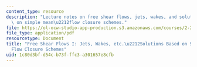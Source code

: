 ```yaml
---
content_type: resource
description: "Lecture notes on free shear flows, jets, wakes, and solutions based\
  \ on simple mean\u2212flow closure schemes."
file: https://ol-ocw-studio-app-production.s3.amazonaws.com/courses/2-27-turbulent-flow-and-transport-spring-2002/1c80d3bfd54cb73fffc3a301657e8cfb_Free_shear_flows.pdf
file_type: application/pdf
resourcetype: Document
title: "Free Shear Flows I: Jets, Wakes, etc.\u2212Solutions Based on Simple Mean\u2212\
  Flow Closure Schemes"
uid: 1c80d3bf-d54c-b73f-ffc3-a301657e8cfb
---
```

